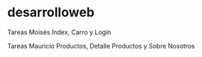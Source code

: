 # desarrolloweb

Tareas Moisés
Index, Carro y Login

Tareas Mauricio
Productos, Detalle Productos y Sobre Nosotros
